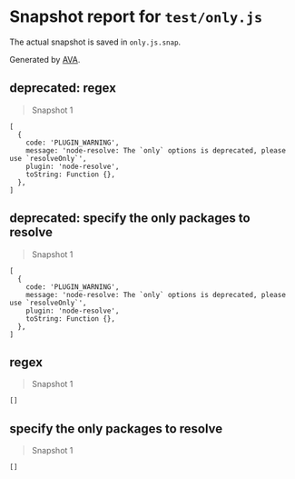 # Snapshot report for `test/only.js`

The actual snapshot is saved in `only.js.snap`.

Generated by [AVA](https://ava.li).

## deprecated: regex

> Snapshot 1

    [
      {
        code: 'PLUGIN_WARNING',
        message: 'node-resolve: The `only` options is deprecated, please use `resolveOnly`',
        plugin: 'node-resolve',
        toString: Function {},
      },
    ]

## deprecated: specify the only packages to resolve

> Snapshot 1

    [
      {
        code: 'PLUGIN_WARNING',
        message: 'node-resolve: The `only` options is deprecated, please use `resolveOnly`',
        plugin: 'node-resolve',
        toString: Function {},
      },
    ]

## regex

> Snapshot 1

    []

## specify the only packages to resolve

> Snapshot 1

    []
